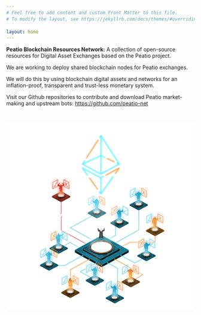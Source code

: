 ```yaml
---
# Feel free to add content and custom Front Matter to this file.
# To modify the layout, see https://jekyllrb.com/docs/themes/#overriding-theme-defaults 

layout: home
---
```


**Peatio Blockchain Resources Network:** A collection of open-source resources for Digital Asset Exchanges based on the Peatio project.

We are working to deploy shared blockchain nodes for Peatio exchanges.

We will do this by using blockchain digital assets and networks for an inflation-proof, transparent and trust-less monetary system.

Visit our Github repositories to contribute and download Peatio market-making and upstream bots: <a href="https://github.com/peatio-net" target="_blank">https://github.com/peatio-net</a>

# ![DAO](/assets/dao-2.png)
